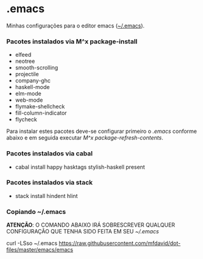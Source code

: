 # .emacs
Minhas configurações para o editor emacs ([~/.emacs](emacs)).

### Pacotes instalados via M^x package-install
- elfeed
- neotree
- smooth-scrolling
- projectile
- company-ghc
- haskell-mode
- elm-mode
- web-mode
- flymake-shellcheck
- fill-column-indicator
- flycheck

Para instalar estes pacotes deve-se configurar primeiro o *.emacs* conforme abaixo e em seguida executar *M^x package-refresh-contents*.

### Pacotes instalados via cabal
- cabal install happy hasktags stylish-haskell present

### Pacotes instalados via stack
- stack install hindent hlint

### Copiando ~/.emacs

**ATENÇÃO**: O COMANDO ABAIXO IRÁ SOBRESCREVER QUALQUER CONFIGURAÇÃO QUE TENHA SIDO FEITA EM SEU *~/.emacs*

curl -LSso ~/.emacs https://raw.githubusercontent.com/mfdavid/dot-files/master/emacs/emacs
